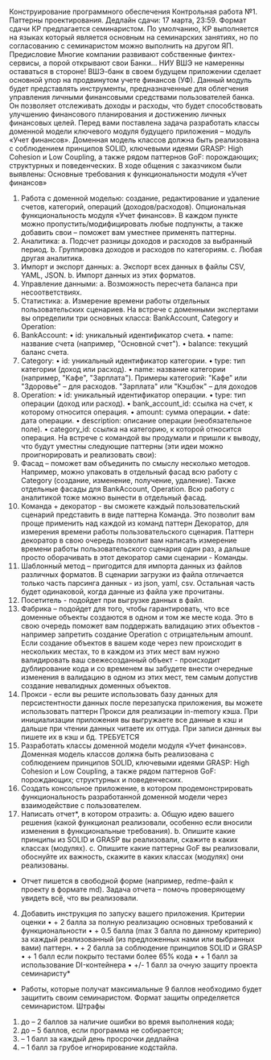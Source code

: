 Конструирование программного обеспечения
Контрольная работа №1. Паттерны проектирования.
Дедлайн сдачи: 17 марта, 23:59.
Формат сдачи КР предлагается семинаристом. По умолчанию, КР выполняется на языках который
является основным на семинарских занятиях, но по согласованию с семинаристом можно выполнить на
другом ЯП.
Предисловие
Многие компании развивают собственные
финтех-сервисы, а порой открывают свои Банки…
НИУ ВШЭ не намеренны оставаться в стороне!
ВШЭ-банк в своем будущем приложении сделает
основной упор на продвинутом учете финансов
(УФ). Данный модуль будет представлять
инструменты, предназначенные для облегчения
управления личными финансовыми средствами
пользователей банка. Он позволяет отслеживать
доходы и расходы, что будет способствовать
улучшению финансового планирования и
достижению личных финансовых целей.
Перед вами поставлена задача разработать классы доменной модели ключевого модуля
будущего приложения – модуль «Учет финансов». Доменная модель классов должна быть
реализована с соблюдением принципов SOLID, ключевыми идеями GRASP: High Cohesion и
Low Coupling, а также рядом паттернов GoF: порождающих; структурных и поведенческих.
В ходе общения с заказчиком были выявлены:
Основные требования к функциональности модуля «Учет финансов»
1. Работа с доменной моделью: создание, редактирование и удаление счетов, категорий,
   операций (доходов/расходов).
   Опциональная функциональность модуля «Учет финансов». В каждом пункте можно
   пропустить/модифицировать любые подпункты, а также добавить свои – поможет вам уместнее
   применять паттерны.
2. Аналитика:
   a. Подсчет разницы доходов и расходов за выбранный период.
   b. Группировка доходов и расходов по категориям.
   c. Любая другая аналитика.
3. Импорт и экспорт данных:
   a. Экспорт всех данных в файлы CSV, YAML, JSON.
   b. Импорт данных из этих форматов.
4. Управление данными:
   a. Возможность пересчета баланса при несоответствиях.
5. Статистика:
   a. Измерение времени работы отдельных пользовательских сценариев.
   На встрече с доменными экспертами вы определили три основных класса: BankAccount,
   Category и Operation:
6. BankAccount:
   • id: уникальный идентификатор счета.
   • name: название счета (например, "Основной счет").
   • balance: текущий баланс счета.
7. Category:
   • id: уникальный идентификатор категории.
   • type: тип категории (доход или расход).
   • name: название категории (например, "Кафе", "Зарплата").
   Примеры категорий: "Кафе" или "Здоровье" – для расходов. "Зарплата" или "Кэшбэк" –
   для доходов
8. Operation:
   • id: уникальный идентификатор операции.
   • type: тип операции (доход или расход).
   • bank_account_id: ссылка на счет, к которому относится операция.
   • amount: сумма операции.
   • date: дата операции.
   • description: описание операции (необязательное поле).
   • category_id: ссылка на категорию, к которой относится операция.
   На встрече с командой вы продумали и пришли к выводу, что будут уместны следующие
   паттерны (эти идеи можно проигнорировать и реализовать свои):
9. Фасад – поможет вам объединить по смыслу несколько методов. Например,
   можно упаковать в отдельный фасад всю работу с Category (создание, изменение,
   получение, удаление). Также отдельные фасады для BankAccount, Operation. Всю
   работу с аналитикой тоже можно вынести в отдельный фасад.
10. Команда + декоратор - вы сможете каждый пользовательский сценарий
    представить в виде паттерна Команда. Это позволит вам проще применить над
    каждой из команд паттерн Декоратор, для измерения времени работы
    пользовательского сценария. Паттерн декоратор в свою очередь позволит вам
    написать измерение времени работы пользовательского сценария один раз, а
    дальше просто оборачивать в этот декоратор сами сценарии - Команды.
11. Шаблонный метод – пригодится для импорта данных из файлов различных
    форматов. В сценарии загрузки из файла отличается только часть парсинга
    данных - из json, yaml, csv. Остальная часть будет одинаковой, когда данные из
    файла уже прочитаны.
12. Посетитель - подойдет при выгрузке данных в файл.
13. Фабрика – подойдет для того, чтобы гарантировать, что все доменные объекты
    создаются в одном и том же месте кода. Это в свою очередь поможет вам
    поддержать валидацию этих объектов - например запретить создание Operation с
    отрицательным amount. Если создание объектов в вашем коде через new
    происходит в нескольких местах, то в каждом из этих мест вам нужно
    валидировать ваш свежесозданный объект - происходит дублирование кода и со
    временем вы забудете внести очередные изменения в валидацию в одном из этих
    мест, тем самым допустив создание невалидных доменных объектов.
14. Прокси - если вы решите использовать базу данных для персистентности данных
    после перезапуска приложения, вы можете использовать паттерн Прокси для
    реализации in-memory кэша. При инициализации приложения вы выгружаете все
    данные в кэш и дальше при чтении данных читаете их оттуда. При записи данных
    вы пишете их в кэш и бд.
    ТРЕБУЕТСЯ
15. Разработать классы доменной модели модуля «Учет финансов». Доменная модель
    классов должна быть реализована с соблюдением принципов SOLID, ключевыми
    идеями GRASP: High Cohesion и Low Coupling, а также рядом паттернов GoF:
    порождающих; структурных и поведенческих.
16. Создать консольное приложение, в котором продемонстрировать
    функциональность разработанной доменной модели через взаимодействие с
    пользователем.
17. Написать отчет*, в котором отразить:
    a. Общую идею вашего решения (какой функционал реализовали, особенно
    если вносили изменения в функциональные требования).
    b. Опишите какие принципы из SOLID и GRASP вы реализовали, скажите в
    каких классах (модулях).
    c. Опишите какие паттерны GoF вы реализовали, обоснуйте их важность,
    скажите в каких классах (модулях) они реализованы.
* Отчет пишется в свободной форме (например, redme-файл к проекту в формате md).
  Задача отчета – помочь проверяющему увидеть всё, что вы реализовали.
4. Добавить инструкция по запуску вашего приложения.
   Критерии оценки
   • + 2 балла за полную реализацию основных требований к функциональности
   • + 0.5 балла (max 3 балла по данному критерию) за каждый реализованный (из
   предложенных нами или выбранных вами) паттерн.
   • + 2 балла за соблюдение принципов SOLID и GRASP
   • + 1 балл если покрыто тестами более 65% кода
   • + 1 балл за использование DI-контейнера
   • +/- 1 балл за очную защиту проекта семинаристу*
* Работы, которые получат максимальные 9 баллов необходимо будет защитить
  своим семинаристом. Формат защиты определяется семинаристом.
  Штрафы
1. до – 2 баллов за наличие ошибки во время выполнения кода;
2. до – 5 баллов, если программа не собирается;
3. – 1 балл за каждый день просрочки дедлайна
4. – 1 балл за грубое игнорирование кодстайла. 